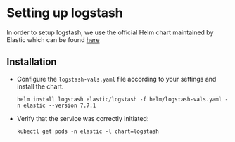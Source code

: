 # Setting up logstash 
In order to setup logstash, we use the official Helm chart maintained by Elastic which can be found [here](https://github.com/elastic/helm-charts/tree/master/logstash)


## Installation

* Configure the `logstash-vals.yaml` file according to your settings and install the chart.
  ```console
  helm install logstash elastic/logstash -f helm/logstash-vals.yaml -n elastic --version 7.7.1
  ```

* Verify that the service was correctly initiated:
  ```console
  kubectl get pods -n elastic -l chart=logstash
  ```
  
